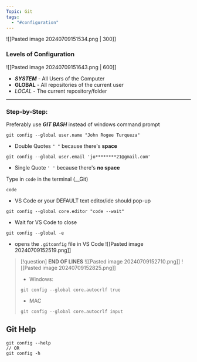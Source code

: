 ```yaml
---
Topic: Git
tags:
  - "#configuration"
---
```

![[Pasted image 20240709151534.png | 300]]


### Levels of Configuration
![[Pasted image 20240709151643.png | 600]]

- ___SYSTEM___ - All Users of the Computer
- __GLOBAL__ - All repositories of the current user 
- _LOCAL_ - The current repository/folder

---

### Step-by-Step:
Preferably use ___GIT BASH___ instead of windows command prompt
```git
git config --global user.name "John Rogee Turqueza"
```
- Double Quotes `" "` because there's __space__

```git
git config --global user.email 'jo********21@gmail.com'
```
- Single Quote `' '` because there's __no space__

Type in `code` in the terminal (__Git)
```git
code
```
- VS Code or your DEFAULT text editor/ide should pop-up

```git
git config --global core.editor "code --wait"
```
- Wait for VS Code to close

```git
git config --global -e
```
- opens the `.gitconfig` file in VS Code
![[Pasted image 20240709152519.png]]

> [!question] __END OF LINES__ 
> ![[Pasted image 20240709152710.png]]
> ![[Pasted image 20240709152825.png]]
> 
> - Windows:
> ```git
> git config --global core.autocrlf true
> ```
> 
> - MAC
> ```git
> git config --global core.autocrlf input
> ```


## Git Help
```git
git config --help
// OR
git config -h
```


